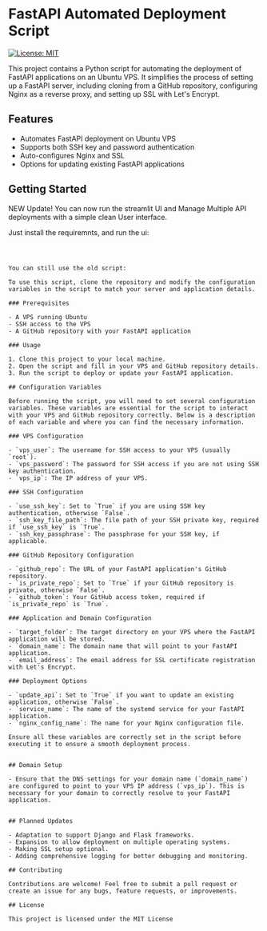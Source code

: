 # FastAPI Automated Deployment Script

[![License: MIT](https://img.shields.io/badge/License-MIT-yellow.svg)](https://opensource.org/licenses/MIT)

This project contains a Python script for automating the deployment of FastAPI applications on an Ubuntu VPS. It simplifies the process of setting up a FastAPI server, including cloning from a GitHub repository, configuring Nginx as a reverse proxy, and setting up SSL with Let's Encrypt.

## Features

- Automates FastAPI deployment on Ubuntu VPS
- Supports both SSH key and password authentication
- Auto-configures Nginx and SSL
- Options for updating existing FastAPI applications

## Getting Started

NEW Update!
You can now run the streamlit UI and Manage Multiple API deployments with a simple clean User interface.

Just install the requiremnts, and run the ui:

```streamlit run app.py



You can still use the old script:

To use this script, clone the repository and modify the configuration variables in the script to match your server and application details.

### Prerequisites

- A VPS running Ubuntu
- SSH access to the VPS
- A GitHub repository with your FastAPI application

### Usage

1. Clone this project to your local machine.
2. Open the script and fill in your VPS and GitHub repository details.
3. Run the script to deploy or update your FastAPI application.

## Configuration Variables

Before running the script, you will need to set several configuration variables. These variables are essential for the script to interact with your VPS and GitHub repository correctly. Below is a description of each variable and where you can find the necessary information.

### VPS Configuration

- `vps_user`: The username for SSH access to your VPS (usually `root`).
- `vps_password`: The password for SSH access if you are not using SSH key authentication.
- `vps_ip`: The IP address of your VPS.

### SSH Configuration

- `use_ssh_key`: Set to `True` if you are using SSH key authentication, otherwise `False`.
- `ssh_key_file_path`: The file path of your SSH private key, required if `use_ssh_key` is `True`.
- `ssh_key_passphrase`: The passphrase for your SSH key, if applicable.

### GitHub Repository Configuration

- `github_repo`: The URL of your FastAPI application's GitHub repository.
- `is_private_repo`: Set to `True` if your GitHub repository is private, otherwise `False`.
- `github_token`: Your GitHub access token, required if `is_private_repo` is `True`.

### Application and Domain Configuration

- `target_folder`: The target directory on your VPS where the FastAPI application will be stored.
- `domain_name`: The domain name that will point to your FastAPI application.
- `email_address`: The email address for SSL certificate registration with Let's Encrypt.

### Deployment Options

- `update_api`: Set to `True` if you want to update an existing application, otherwise `False`.
- `service_name`: The name of the systemd service for your FastAPI application.
- `nginx_config_name`: The name for your Nginx configuration file.

Ensure all these variables are correctly set in the script before executing it to ensure a smooth deployment process.


## Domain Setup

- Ensure that the DNS settings for your domain name (`domain_name`) are configured to point to your VPS IP address (`vps_ip`). This is necessary for your domain to correctly resolve to your FastAPI application.


## Planned Updates

- Adaptation to support Django and Flask frameworks.
- Expansion to allow deployment on multiple operating systems.
- Making SSL setup optional.
- Adding comprehensive logging for better debugging and monitoring.

## Contributing

Contributions are welcome! Feel free to submit a pull request or create an issue for any bugs, feature requests, or improvements.

## License

This project is licensed under the MIT License
```
